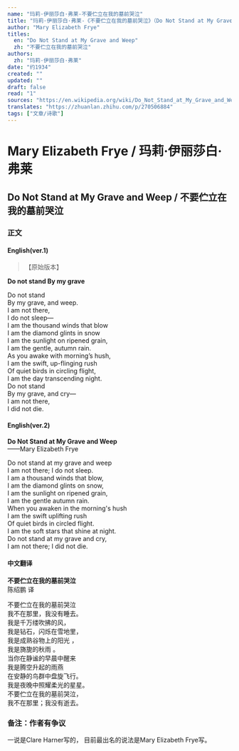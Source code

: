 ```yaml
---
name: "玛莉·伊丽莎白·弗莱-不要伫立在我的墓前哭泣"
title: "玛莉·伊丽莎白·弗莱-《不要伫立在我的墓前哭泣》（Do Not Stand at My Grave and Weep）"
author: "Mary Elizabeth Frye"
titles:
  en: "Do Not Stand at My Grave and Weep"
  zh: "不要伫立在我的墓前哭泣"
authors:
  zh: "玛莉·伊丽莎白·弗莱"
date: "约1934"
created: ""
updated: ""
draft: false
read: "1"
sources: "https://en.wikipedia.org/wiki/Do_Not_Stand_at_My_Grave_and_Weep"
translates: "https://zhuanlan.zhihu.com/p/270506884"
tags: ["文章/诗歌"]
---
```



# Mary Elizabeth Frye / 玛莉·伊丽莎白·弗莱

## Do Not Stand at My Grave and Weep / 不要伫立在我的墓前哭泣

### 正文

<!-- tabs:start -->

#### **English(ver.1)**

>【原始版本】

**Do not stand By my grave**

Do not stand  
By my grave, and weep.  
I am not there,  
I do not sleep—  
I am the thousand winds that blow  
I am the diamond glints in snow  
I am the sunlight on ripened grain,  
I am the gentle, autumn rain.  
As you awake with morning’s hush,  
I am the swift, up-flinging rush  
Of quiet birds in circling flight,  
I am the day transcending night.  
Do not stand  
By my grave, and cry—  
I am not there,  
I did not die.  

#### **English(ver.2)**

**Do Not Stand at My Grave and Weep**  
——Mary Elizabeth Frye  

Do not stand at my grave and weep  
I am not there; I do not sleep.  
I am a thousand winds that blow,  
I am the diamond glints on snow,  
I am the sunlight on ripened grain,  
I am the gentle autumn rain.  
When you awaken in the morning's hush  
I am the swift uplifting rush  
Of quiet birds in circled flight.  
I am the soft stars that shine at night.  
Do not stand at my grave and cry,  
I am not there; I did not die.  

#### **中文翻译**

**不要伫立在我的墓前哭泣**  
陈绍鹏 译  

不要伫立在我的墓前哭泣  
我不在那里，我没有睡去。  
我是千万缕吹拂的风，  
我是钻石，闪烁在雪地里，  
我是成熟谷物上的阳光 ，  
我是旖旎的秋雨 。  
当你在静谧的早晨中醒来  
我是腾空升起的雨燕  
在安静的鸟群中盘旋飞行。  
我是夜晚中照耀柔光的星星。  
不要伫立在我的墓前哭泣，  
我不在那里；我没有逝去。  

<!-- tabs:end -->

### 备注：作者有争议

一说是Clare Harner写的，
目前最出名的说法是Mary Elizabeth Frye写。
